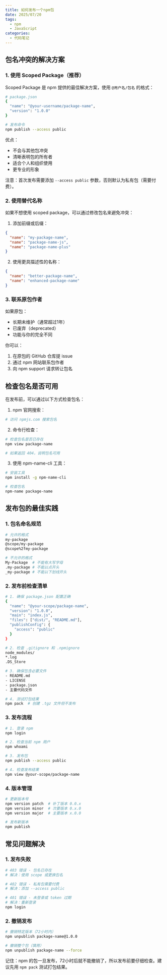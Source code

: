 ```yaml
---
title: 如何发布一个npm包
date: 2025/07/20
tags:
  - npm
  - JavaScript
categories:
  - 代码笔记
---
```


## 包名冲突的解决方案

### 1. 使用 Scoped Package（推荐）

Scoped Package 是 npm 提供的最佳解决方案，使用 `@用户名/包名` 的格式：

```bash
# package.json
{
  "name": "@your-username/package-name",
  "version": "1.0.0"
}

# 发布命令
npm publish --access public
```

优点：
- 不会与其他包冲突
- 清晰表明包的所有者
- 适合个人和组织使用
- 更专业的形象

注意：首次发布需要添加 `--access public` 参数，否则默认为私有包（需要付费）。

### 2. 使用替代名称

如果不想使用 scoped package，可以通过修改包名来避免冲突：

1. 添加前缀或后缀：
```json
{
  "name": "my-package-name",
  "name": "package-name-js",
  "name": "package-name-plus"
}
```

2. 使用更具描述性的名称：
```json
{
  "name": "better-package-name",
  "name": "enhanced-package-name"
}
```

### 3. 联系原包作者

如果原包：
- 长期未维护（通常超过1年）
- 已废弃（deprecated）
- 功能与你的完全不同

你可以：
1. 在原包的 GitHub 仓库提 issue
2. 通过 npm 网站联系包作者
3. 向 npm support 请求转让包名

## 检查包名是否可用

在发布前，可以通过以下方式检查包名：

1. npm 官网搜索：
```bash
# 访问 npmjs.com 搜索包名
```

2. 命令行检查：
```bash
# 检查包名是否已存在
npm view package-name

# 如果返回 404，说明包名可用
```

3. 使用 npm-name-cli 工具：
```bash
# 安装工具
npm install -g npm-name-cli

# 检查包名
npm-name package-name
```

## 发布包的最佳实践

### 1. 包名命名规范

```bash
# 允许的格式
my-package
@scope/my-package
@scope%2fmy-package

# 不允许的格式
My-Package  # 不能有大写字母
.my-package # 不能以点开头
_my-package # 不能以下划线开头
```

### 2. 发布前检查清单

```bash
# 1. 确保 package.json 配置正确
{
  "name": "@your-scope/package-name",
  "version": "1.0.0",
  "main": "index.js",
  "files": ["dist/", "README.md"],
  "publishConfig": {
    "access": "public"
  }
}

# 2. 检查 .gitignore 和 .npmignore
node_modules/
*.log
.DS_Store

# 3. 确保包含必要文件
- README.md
- LICENSE
- package.json
- 主要代码文件

# 4. 测试打包结果
npm pack  # 创建 .tgz 文件但不发布
```

### 3. 发布流程

```bash
# 1. 登录 npm
npm login

# 2. 检查当前 npm 用户
npm whoami

# 3. 发布包
npm publish --access public

# 4. 检查发布结果
npm view @your-scope/package-name
```

### 4. 版本管理

```bash
# 更新版本号
npm version patch  # 补丁版本 0.0.x
npm version minor  # 次要版本 0.x.0
npm version major  # 主要版本 x.0.0

# 发布新版本
npm publish
```

## 常见问题解决

### 1. 发布失败

```bash
# 403 错误 - 包名已存在
# 解决：使用 scope 或更换包名

# 402 错误 - 私有包需要付费
# 解决：添加 --access public

# 401 错误 - 未登录或 token 过期
# 解决：重新登录
npm login
```

### 2. 撤销发布

```bash
# 撤销特定版本（72小时内）
npm unpublish package-name@1.0.0

# 撤销整个包（慎用）
npm unpublish package-name --force
```

记住：npm 的包一旦发布，72小时后就不能撤销了，所以发布前要仔细检查。建议先用 `npm pack` 测试打包结果。
